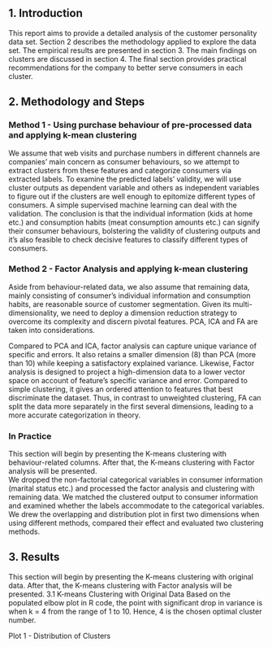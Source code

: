 ## 1. Introduction
This report aims to provide a detailed analysis of the customer personality data set. Section 2 describes the methodology applied to explore the data set. The empirical results are presented in section 3. The main findings on clusters are discussed in section 4. The final section provides practical recommendations for the company to better serve consumers in each cluster.  

## 2. Methodology and Steps
### Method 1 - Using purchase behaviour of pre-processed data and applying k-mean clustering
We assume that web visits and purchase numbers in different channels are companies’ main concern as consumer behaviours, so we attempt to extract clusters from these features and categorize consumers via extracted labels.
To examine the predicted labels’ validity, we will use cluster outputs as dependent variable and others as independent variables to figure out if the clusters are well enough to epitomize different types of consumers. A simple supervised machine learning can deal with the validation. The conclusion is that the individual information (kids at home etc.) and consumption habits (meat consumption amounts etc.) can signify their consumer behaviours, bolstering the validity of clustering outputs and it’s also feasible to check decisive features to classify different types of consumers.
### Method 2 - Factor Analysis and applying k-mean clustering
Aside from behaviour-related data, we also assume that remaining data, mainly consisting of consumer’s individual information and consumption habits, are reasonable source of customer segmentation. Given its multi-dimensionality, we need to deploy a dimension reduction strategy to overcome its complexity and discern pivotal features. PCA, ICA and FA are taken into considerations.  
  
Compared to PCA and ICA, factor analysis can capture unique variance of specific and errors. It also retains a smaller dimension (8) than PCA (more than 10) while keeping a satisfactory explained variance. Likewise, Factor analysis is designed to project a high-dimension data to a lower vector space on account of feature’s specific variance and error. Compared to simple clustering, it gives an ordered attention to features that best discriminate the dataset. Thus, in contrast to unweighted clustering, FA can split the data more separately in the first several dimensions, leading to a more accurate categorization in theory.  

### In Practice
This section will begin by presenting the K-means clustering with behaviour-related columns. After that, the K-means clustering with Factor analysis will be presented.  
We dropped the non-factorial categorical variables in consumer information (marital status etc.) and processed the factor analysis and clustering with remaining data. We matched the clustered output to consumer information and examined whether the labels accommodate to the categorical variables.
We drew the overlapping and distribution plot in first two dimensions when using different methods, compared their effect and evaluated two clustering methods.

## 3. Results
This section will begin by presenting the K-means clustering with original data. After that, the K-means clustering with Factor analysis will be presented.
3.1 K-means Clustering with Original Data
Based on the populated elbow plot in R code, the point with significant drop in variance is when k = 4 from the range of 1 to 10. Hence, 4 is the chosen optimal cluster number.

Plot 1 - Distribution of Clusters






